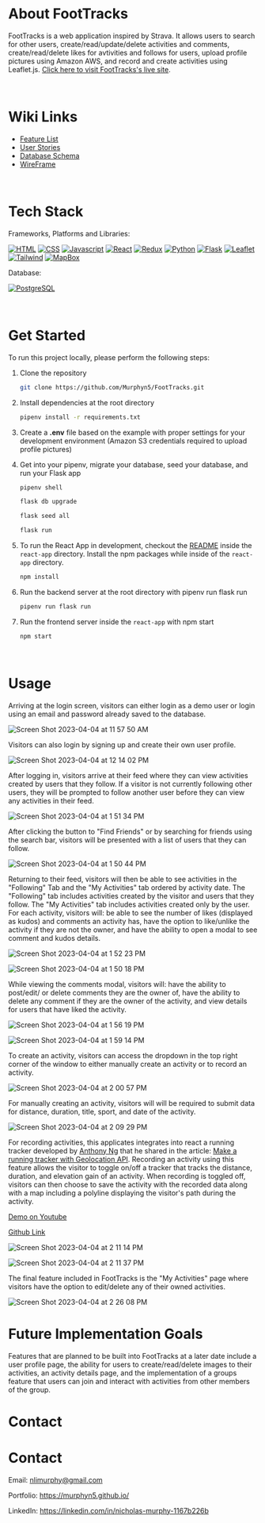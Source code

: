 # About FootTracks

FootTracks is a web application inspired by Strava. It allows users to search for other users, create/read/update/delete activities and comments, create/read/delete likes for avtivities and follows for users, upload profile pictures using Amazon AWS, and record and create activities using Leaflet.js. [Click here to visit FootTracks's live site](https://foottracks.onrender.com).

<br>

# Wiki Links

- [Feature List](https://github.com/Murphyn5/FootTracks/wiki/MVP-Feature-List)
- [User Stories](https://github.com/Murphyn5/FootTracks/wiki/User-Stories)
- [Database Schema](https://github.com/Murphyn5/FootTracks/wiki/Database-Schema)
- [WireFrame](https://github.com/Murphyn5/FootTracks/wiki/Wireframe)

<br>


# Tech Stack

Frameworks, Platforms and Libraries:

[![HTML][html.js]][html-url]
[![CSS][css.js]][css-url]
[![Javascript][javascript.js]][javascript-url]
[![React][react.js]][react-url]
[![Redux][redux.js]][redux-url]
[![Python][python.js]][python-url]
[![Flask][flask.js]][flask-url]
[![Leaflet](https://img.shields.io/badge/Leaflet-199900?style=for-the-badge&logo=Leaflet&logoColor=white)](https://leafletjs.com/)
[![Tailwind][tailwind.js]][tailwind-url]
[![MapBox][mapbox.js]][mapbox-url]


Database:

[![PostgreSQL][postgresql.js]][postgresql-url]

<br>

# Get Started

To run this project locally, please perform the following steps:

1. Clone the repository
   ```sh
   git clone https://github.com/Murphyn5/FootTracks.git
   ```
2. Install dependencies at the root directory
   ```sh
   pipenv install -r requirements.txt
   ```

3. Create a **.env** file based on the example with proper settings for your development environment (Amazon S3 credentials required to upload profile pictures)

4. Get into your pipenv, migrate your database, seed your database, and run your Flask app

   ```bash
   pipenv shell
   ```

   ```bash
   flask db upgrade
   ```

   ```bash
   flask seed all
   ```

   ```bash
   flask run
   ```

5. To run the React App in development, checkout the [README](./react-app/README.md) inside the `react-app` directory. Install the npm packages while inside of the `react-app` directory.
   ```bash
   npm install
   ```

6. Run the backend server at the root directory with pipenv run flask run
   ```bash
   pipenv run flask run
   ```

7. Run the frontend server inside the `react-app` with npm start
   ```bash
   npm start
   ```

<br>

# Usage

Arriving at the login screen, visitors can either login as a demo user or login using an email and password already saved to the database.

![Screen Shot 2023-04-04 at 11 57 50 AM](https://user-images.githubusercontent.com/63930644/229895426-1cc9a2dc-d9f0-48a3-906a-9136df7c823d.png)

Visitors can also login by signing up and create their own user profile.

![Screen Shot 2023-04-04 at 12 14 02 PM](https://user-images.githubusercontent.com/63930644/229896650-9dbfd712-0cd6-48b8-9099-c8f4b770659f.png)

After logging in, visitors arrive at their feed where they can view activities created by users that they follow. If a visitor is not currently following other users, they will be prompted to follow another user before they can view any activities in their feed.

![Screen Shot 2023-04-04 at 1 51 34 PM](https://user-images.githubusercontent.com/63930644/229917946-943fe0ec-8766-4d1d-8720-8b6ee928a0bc.png)

After clicking the button to "Find Friends" or by searching for friends using the search bar, visitors will be presented with a list of users that they can follow.

![Screen Shot 2023-04-04 at 1 50 44 PM](https://user-images.githubusercontent.com/63930644/229917700-9e3ac060-ab22-409b-891b-403e2ec4cd1f.png)

Returning to their feed, visitors will then be able to see activities in the "Following" Tab and the "My Activities" tab ordered by activity date. The "Following" tab includes activities created by the visitor and users that they follow. The "My Activities" tab includes activities created only by the user. For each activity, visitors will: be able to see the number of likes (displayed as kudos) and comments an activity has, have the option to like/unlike the activity if they are not the owner, and have the ability to open a modal to see comment and kudos details.

![Screen Shot 2023-04-04 at 1 52 23 PM](https://user-images.githubusercontent.com/63930644/229918078-770b7165-baef-4cf7-93f5-beb4037e1d15.png)

![Screen Shot 2023-04-04 at 1 50 18 PM](https://user-images.githubusercontent.com/63930644/229917520-079ef045-c846-4f32-9f96-84064c6abedc.png)

While viewing the comments modal, visitors will: have the ability to post/edit/ or delete comments they are the owner of, have the ability to delete any comment if they are the owner of the activity, and view details for users that have liked the activity.

![Screen Shot 2023-04-04 at 1 56 19 PM](https://user-images.githubusercontent.com/63930644/229918903-af451566-8403-4320-8295-0c54fe59bec7.png)

![Screen Shot 2023-04-04 at 1 59 14 PM](https://user-images.githubusercontent.com/63930644/229919783-a17e3c28-2281-49fb-8c4e-373b48746c8f.png)

To create an activity, visitors can access the dropdown in the top right corner of the window to either manually create an activity or to record an activity.

![Screen Shot 2023-04-04 at 2 00 57 PM](https://user-images.githubusercontent.com/63930644/229920452-6695a2e7-71f3-46e4-9191-50090531b21b.png)


For manually creating an activity, visitors will will be required to submit data for distance, duration, title, sport, and date of the activity.

![Screen Shot 2023-04-04 at 2 09 29 PM](https://user-images.githubusercontent.com/63930644/229923077-f4d34004-3c70-404f-bc6a-c2842e028bf8.png)

For recording activities, this applicates integrates into react a running tracker developed by [Anthony Ng](https://medium.com/@engineerng) that he shared in the article: [Make a running tracker with Geolocation API](https://medium.com/geekculture/make-a-running-tracker-with-geolocation-api-8b2ac541196e). Recording an activity using this feature allows the visitor to toggle on/off a tracker that tracks the distance, duration, and elevation gain of an activity. When recording is toggled off, visitors can then choose to save the activity with the recorded data along with a map including a polyline displaying the visitor's path during the activity.

[Demo on Youtube](https://www.youtube.com/watch?v=Un9sFEMaWf8)

[Github Link](https://github.com/ng-the-engineer/running-tracker)

![Screen Shot 2023-04-04 at 2 11 14 PM](https://user-images.githubusercontent.com/63930644/229923438-0610bf3b-3542-41ea-988c-fb3492d46bad.png)

![Screen Shot 2023-04-04 at 2 11 37 PM](https://user-images.githubusercontent.com/63930644/229923506-ffe2ea30-4a84-4614-9c9c-1d6f4ff9e48b.png)

The final feature included in FootTracks is the "My Activities" page where visitors have the option to edit/delete any of their owned activities.

![Screen Shot 2023-04-04 at 2 26 08 PM](https://user-images.githubusercontent.com/63930644/229926449-e89c3cad-8e01-4a59-ad82-25880fe2d7f8.png)

# Future Implementation Goals

Features that are planned to be built into FootTracks at a later date include a user profile page, the ability for users to create/read/delete images to their activities, an activity details page, and the implementation of a groups feature that users can join and interact with activities from other members of the group.

# Contact

# Contact

Email: nlimurphy@gmail.com

Portfolio: https://murphyn5.github.io/

LinkedIn: https://linkedin.com/in/nicholas-murphy-1167b226b

<!-- References and Icons -->

[html.js]: https://img.shields.io/badge/HTML-239120?style=for-the-badge&logo=html5&logoColor=white
[html-url]: https://developer.mozilla.org/en-US/docs/Web/HTML
[css.js]: https://img.shields.io/badge/CSS-239120?&style=for-the-badge&logo=css3&logoColor=white
[css-url]: https://developer.mozilla.org/en-US/docs/Web/CSS
[javascript.js]: https://img.shields.io/badge/JavaScript-323330?style=for-the-badge&logo=javascript&logoColor=F7DF1E
[javascript-url]: https://www.javascript.com/
[react.js]: https://img.shields.io/badge/React-20232A?style=for-the-badge&logo=react&logoColor=61DAFB
[react-url]: https://reactjs.org/
[redux.js]: https://img.shields.io/badge/Redux-593D88?style=for-the-badge&logo=redux&logoColor=white
[redux-url]: https://redux.js.org/
[python.js]: https://img.shields.io/badge/Python-3776AB?style=for-the-badge&logo=python&logoColor=white
[python-url]: https://www.python.org/
[flask.js]: https://img.shields.io/badge/Flask-000000?style=for-the-badge&logo=flask&logoColor=white
[flask-url]: https://expressjs.com/
[postgresql.js]: https://img.shields.io/badge/PostgreSQL-316192?style=for-the-badge&logo=postgresql&logoColor=white
[postgresql-url]: https://www.postgresql.org/
[tailwind.js]: https://img.shields.io/badge/Tailwind-38B2AC?style=for-the-badge&logo=tailwind&logoColor=white
[tailwind-url]: https://tailwindcss.com/
[mapbox.js]: https://img.shields.io/badge/Mapbox-2962ff?style=for-the-badge&logo=mapbox&logoColor=white
[mapbox-url]: https://www.mapbox.com/
